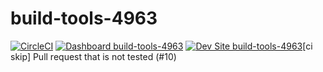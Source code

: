 # build-tools-4963

[![CircleCI](https://circleci.com/gh/pantheon-ci-bot/build-tools-4963.svg?style=shield)](https://circleci.com/gh/pantheon-ci-bot/build-tools-4963)
[![Dashboard build-tools-4963](https://img.shields.io/badge/dashboard-build_tools_4963-yellow.svg)](https://dashboard.pantheon.io/sites/afa45acf-2215-4374-83a9-894072a93e70#dev/code)
[![Dev Site build-tools-4963](https://img.shields.io/badge/site-build_tools_4963-blue.svg)](http://dev-build-tools-4963.pantheonsite.io/)[ci skip] Pull request that is not tested (#10)
